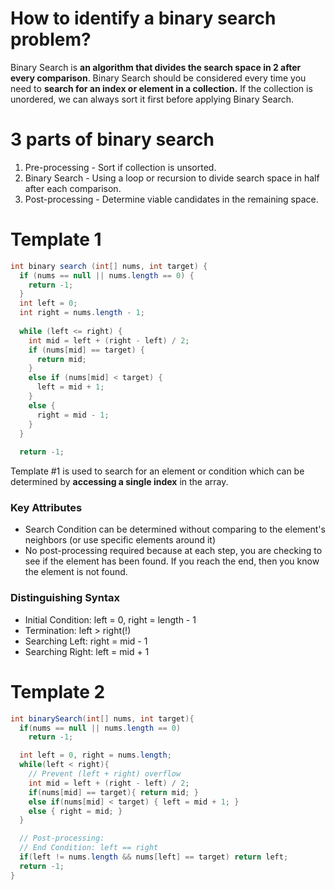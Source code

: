 # How to identify a binary search problem?
Binary Search is <strong> an algorithm that divides the search space in 2 after every comparison</strong>. Binary Search should be considered every time you need to <strong> search for an index or element in a collection.</strong> If the collection is unordered, we can always sort it first before applying Binary Search.
# 3 parts of binary search
1. Pre-processing - Sort if collection is unsorted.
2. Binary Search - Using a loop or recursion to divide search space in half after each comparison.
3. Post-processing - Determine viable candidates in the remaining space.
# Template 1
``` Java
int binary search (int[] nums, int target) {
  if (nums == null || nums.length == 0) {
    return -1;
  }
  int left = 0;
  int right = nums.length - 1;
  
  while (left <= right) {
    int mid = left + (right - left) / 2;
    if (nums[mid] == target) {
      return mid;
    }
    else if (nums[mid] < target) {
      left = mid + 1;
    }
    else {
      right = mid - 1;
    }
  }
  
  return -1;
```  
Template #1 is used to search for an element or condition which can be determined by <strong>accessing a single index</strong> in the array.
### Key Attributes
- Search Condition can be determined without comparing to the element's neighbors (or use specific elements around it)
- No post-processing required because at each step, you are checking to see if the element has been found. If you reach the end, then you know the element is not found.
### Distinguishing Syntax
- Initial Condition: left = 0, right = length - 1
- Termination: left > right(!)
- Searching Left: right = mid - 1
- Searching Right: left = mid + 1
# Template 2
``` Java
int binarySearch(int[] nums, int target){
  if(nums == null || nums.length == 0)
    return -1;

  int left = 0, right = nums.length;
  while(left < right){
    // Prevent (left + right) overflow
    int mid = left + (right - left) / 2;
    if(nums[mid] == target){ return mid; }
    else if(nums[mid] < target) { left = mid + 1; }
    else { right = mid; }
  }

  // Post-processing:
  // End Condition: left == right
  if(left != nums.length && nums[left] == target) return left;
  return -1;
}
```
